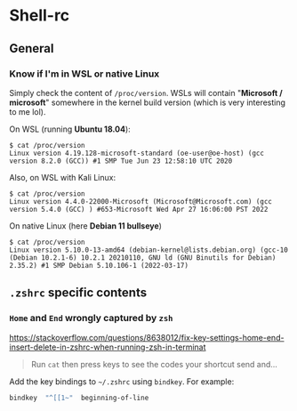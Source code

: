 # Shell-rc

## General

### Know if I'm in WSL or native Linux

Simply check the content of `/proc/version`. WSLs will contain "**Microsoft / microsoft**" somewhere in the kernel build version (which is very interesting to me lol).

On WSL (running **Ubuntu 18.04**):

```shell
$ cat /proc/version
Linux version 4.19.128-microsoft-standard (oe-user@oe-host) (gcc version 8.2.0 (GCC)) #1 SMP Tue Jun 23 12:58:10 UTC 2020
```

Also, on WSL with Kali Linux:

```shell
$ cat /proc/version
Linux version 4.4.0-22000-Microsoft (Microsoft@Microsoft.com) (gcc version 5.4.0 (GCC) ) #653-Microsoft Wed Apr 27 16:06:00 PST 2022
```

On native Linux (here **Debian 11 bullseye**)

```shell
$ cat /proc/version
Linux version 5.10.0-13-amd64 (debian-kernel@lists.debian.org) (gcc-10 (Debian 10.2.1-6) 10.2.1 20210110, GNU ld (GNU Binutils for Debian) 2.35.2) #1 SMP Debian 5.10.106-1 (2022-03-17)
```

## `.zshrc` specific contents

### `Home` and `End` wrongly captured by `zsh`

<https://stackoverflow.com/questions/8638012/fix-key-settings-home-end-insert-delete-in-zshrc-when-running-zsh-in-terminat>

> Run `cat` then press keys to see the codes your shortcut send and...

Add the key bindings to `~/.zshrc` using `bindkey`. For example:

```bash
bindkey  "^[[1~"  beginning-of-line
```

